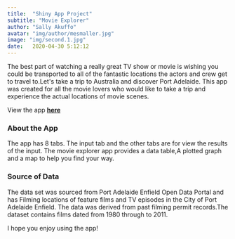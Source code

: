 ```yaml
---
title:  "Shiny App Project"
subtitle: "Movie Explorer"
author: "Sally Akuffo"
avatar: "img/author/mesmaller.jpg"
image: "img/second.1.jpg"
date:   2020-04-30 5:12:12
---
```


The best part of watching a really great TV show or movie is wishing you could be transported to all of the fantastic locations the actors and crew get to travel to.Let's take a trip to Australia and discover Port Adelaide.
This app was created for all the movie lovers who would like to take a trip and experience
the actual locations of movie scenes. 

View the app **[here]( https://sallyakuffo.shinyapps.io/Shiny_Assignment_Sally_Akuffo/)**

### About the App
The app has 8 tabs. The input tab and the other tabs are for view the results of the input.
The movie explorer app provides a data table,A plotted graph and a map to help you find
your way.

### Source of Data
The data set was sourced from Port Adelaide Enfield Open Data Portal and has Filming locations of feature films and TV episodes in the City of Port Adelaide Enfield. The data was derived from past filming permit records.The dataset contains films dated from 1980 through to 2011.

I hope you enjoy using the app! 

